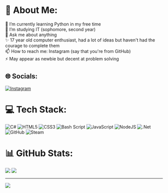 # 💫 About Me:
🔭 I’m currently learning Python in my free time<br>🌱 I’m studying IT (sophomore, second year)<br>💬 Ask me about anything<br>✨ 17 year old computer enthusiast, had a lot of ideas but haven't had the courage to complete them<br>📫 How to reach me: Instagram (say that you're from GitHub)<br>⚡ May appear as newbie but decent at problem solving


## 🌐 Socials:
[![Instagram](https://img.shields.io/badge/Instagram-%23E4405F.svg?logo=Instagram&logoColor=white)](https://instagram.com/davidek.sklarcik) 

# 💻 Tech Stack:
![C#](https://img.shields.io/badge/c%23-%23239120.svg?style=for-the-badge&logo=csharp&logoColor=white) ![HTML5](https://img.shields.io/badge/html5-%23E34F26.svg?style=for-the-badge&logo=html5&logoColor=white) ![CSS3](https://img.shields.io/badge/css3-%231572B6.svg?style=for-the-badge&logo=css3&logoColor=white) ![Bash Script](https://img.shields.io/badge/bash_script-%23121011.svg?style=for-the-badge&logo=gnu-bash&logoColor=white) ![JavaScript](https://img.shields.io/badge/javascript-%23323330.svg?style=for-the-badge&logo=javascript&logoColor=%23F7DF1E) ![NodeJS](https://img.shields.io/badge/node.js-6DA55F?style=for-the-badge&logo=node.js&logoColor=white) ![.Net](https://img.shields.io/badge/.NET-5C2D91?style=for-the-badge&logo=.net&logoColor=white) ![GitHub](https://img.shields.io/badge/github-%23121011.svg?style=for-the-badge&logo=github&logoColor=white) ![Steam](https://img.shields.io/badge/steam-%23000000.svg?style=for-the-badge&logo=steam&logoColor=white)
# 📊 GitHub Stats:
![](https://github-readme-stats.vercel.app/api?username=sklarcikdavid&theme=dark&hide_border=false&include_all_commits=false&count_private=false)
![](https://github-readme-stats.vercel.app/api/top-langs/?username=sklarcikdavid&theme=dark&hide_border=false&include_all_commits=false&count_private=false&layout=compact)

---
[![](https://visitcount.itsvg.in/api?id=sklarcikdavid&icon=0&color=0)](https://visitcount.itsvg.in)
